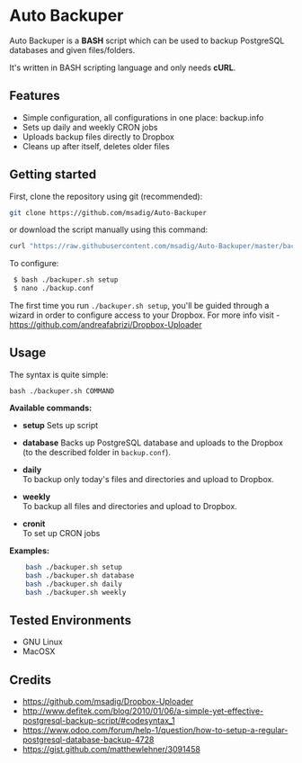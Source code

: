 # Auto Backuper

Auto Backuper is a **BASH** script which can be used to backup PostgreSQL databases and given files/folders. 

It's written in BASH scripting language and only needs **cURL**.


## Features

* Simple configuration, all configurations in one place: backup.info
* Sets up daily and weekly CRON jobs
* Uploads backup files directly to Dropbox
* Cleans up after itself, deletes older files


## Getting started

First, clone the repository using git (recommended):

```bash
git clone https://github.com/msadig/Auto-Backuper
```

or download the script manually using this command:

```bash
curl "https://raw.githubusercontent.com/msadig/Auto-Backuper/master/backuper.sh" -o backuper.sh
```

To configure:

```bash
 $ bash ./backuper.sh setup
 $ nano ./backup.conf
```

The first time you run `./backuper.sh setup`, you'll be guided through a wizard in order to configure access to your Dropbox. For more info visit - https://github.com/andreafabrizi/Dropbox-Uploader


## Usage

The syntax is quite simple:

```
bash ./backuper.sh COMMAND
```

**Available commands:**

* **setup** 
Sets up script  


* **database**
Backs up PostgreSQL database and uploads to the Dropbox (to the described folder in `backup.conf`).


* **daily**  
To backup only today's files and directories and upload to Dropbox.


* **weekly**  
To backup all files and directories and upload to Dropbox.


* **cronit**  
To set up CRON jobs




**Examples:**
```bash
    bash ./backuper.sh setup
    bash ./backuper.sh database
    bash ./backuper.sh daily
    bash ./backuper.sh weekly
```

## Tested Environments

* GNU Linux
* MacOSX


## Credits

 * https://github.com/msadig/Dropbox-Uploader
 * http://www.defitek.com/blog/2010/01/06/a-simple-yet-effective-postgresql-backup-script/#codesyntax_1
 * https://www.odoo.com/forum/help-1/question/how-to-setup-a-regular-postgresql-database-backup-4728
 * https://gist.github.com/matthewlehner/3091458